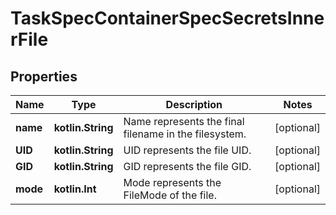 
# TaskSpecContainerSpecSecretsInnerFile

## Properties
| Name | Type | Description | Notes |
| ------------ | ------------- | ------------- | ------------- |
| **name** | **kotlin.String** | Name represents the final filename in the filesystem.  |  [optional] |
| **UID** | **kotlin.String** | UID represents the file UID. |  [optional] |
| **GID** | **kotlin.String** | GID represents the file GID. |  [optional] |
| **mode** | **kotlin.Int** | Mode represents the FileMode of the file. |  [optional] |



